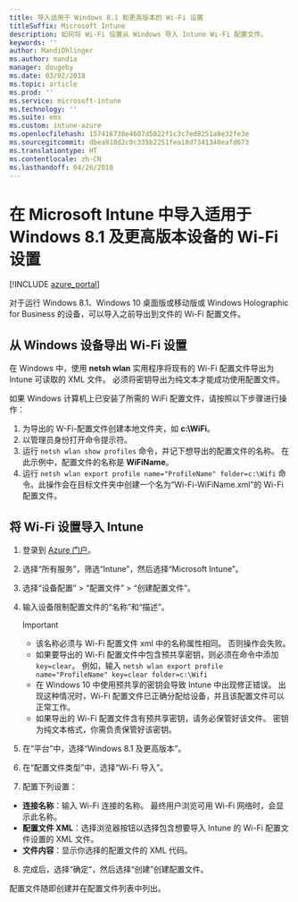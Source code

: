 ```yaml
---
title: 导入适用于 Windows 8.1 和更高版本的 Wi-Fi 设置
titleSuffix: Microsoft Intune
description: 如何将 Wi-Fi 设置从 Windows 导入 Intune Wi-Fi 配置文件。
keywords: ''
author: MandiOhlinger
ms.author: mandia
manager: dougeby
ms.date: 03/02/2018
ms.topic: article
ms.prod: ''
ms.service: microsoft-intune
ms.technology: ''
ms.suite: ems
ms.custom: intune-azure
ms.openlocfilehash: 157416738e4607d5022f1c3c7ed8251a8e32fe3e
ms.sourcegitcommit: dbea918d2c0c335b2251fea18d7341340eafd673
ms.translationtype: HT
ms.contentlocale: zh-CN
ms.lasthandoff: 04/26/2018
---
```

# <a name="import-wi-fi-settings-for-windows-81-and-later-devices-in-microsoft-intune"></a>在 Microsoft Intune 中导入适用于 Windows 8.1 及更高版本设备的 Wi-Fi 设置

[!INCLUDE [azure_portal](./includes/azure_portal.md)]

对于运行 Windows 8.1、Windows 10 桌面版或移动版或 Windows Holographic for Business 的设备，可以导入之前导出到文件的 Wi-Fi 配置文件。

## <a name="export-wi-fi-settings-from-a-windows-device"></a>从 Windows 设备导出 Wi-Fi 设置

在 Windows 中，使用 **netsh wlan** 实用程序将现有的 Wi-Fi 配置文件导出为 Intune 可读取的 XML 文件。 必须将密钥导出为纯文本才能成功使用配置文件。

如果 Windows 计算机上已安装了所需的 WiFi 配置文件，请按照以下步骤进行操作：

1. 为导出的 W-Fi-配置文件创建本地文件夹，如 **c:\WiFi**。
2. 以管理员身份打开命令提示符。
3. 运行 `netsh wlan show profiles` 命令，并记下想导出的配置文件的名称。 在此示例中，配置文件的名称是 **WiFiName**。
4. 运行 `netsh wlan export profile name="ProfileName" folder=c:\Wifi` 命令。此操作会在目标文件夹中创建一个名为“Wi-Fi-WiFiName.xml”的 Wi-Fi 配置文件。

## <a name="import-the-wi-fi-settings-into-intune"></a>将 Wi-Fi 设置导入 Intune

1. 登录到 [Azure 门户](https://portal.azure.com)。
2. 选择“所有服务”，筛选“Intune”，然后选择“Microsoft Intune”。
3. 选择“设备配置” > “配置文件” > “创建配置文件”。
4. 输入设备限制配置文件的“名称”和“描述”。

    > [!IMPORTANT]
    > - 该名称必须与 Wi-Fi 配置文件 xml 中的名称属性相同。 否则操作会失败。
    > - 如果要导出的 Wi-Fi 配置文件中包含预共享密钥，则必须在命令中添加 `key=clear`。 例如，输入 `netsh wlan export profile name="ProfileName" key=clear folder=c:\Wifi`
    > - 在 Windows 10 中使用预共享的密钥会导致 Intune 中出现修正错误。 出现这种情况时，Wi-Fi 配置文件已正确分配给设备，并且该配置文件可以正常工作。
    > - 如果导出的 Wi-Fi 配置文件含有预共享密钥，请务必保管好该文件。 密钥为纯文本格式，你需负责保管好该密钥。

5. 在“平台”中，选择“Windows 8.1 及更高版本”。
6. 在“配置文件类型”中，选择“Wi-Fi 导入”。
7. 配置下列设置：
  - **连接名称**：输入 Wi-Fi 连接的名称。 最终用户浏览可用 Wi-Fi 网络时，会显示此名称。
  - **配置文件 XML**：选择浏览器按钮以选择包含想要导入 Intune 的 Wi-Fi 配置文件设置的 XML 文件。
  - **文件内容**：显示你选择的配置文件的 XML 代码。
8. 完成后，选择“确定”，然后选择“创建”创建配置文件。

配置文件随即创建并在配置文件列表中列出。
